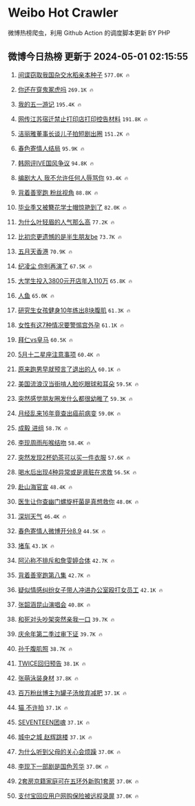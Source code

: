 # Weibo Hot Crawler 



微博热榜爬虫，利用 Github Action 的调度脚本更新 BY PHP 


## 微博今日热榜 更新于 2024-05-01 02:15:55 
1. [间谍窃取我国杂交水稻亲本种子](https://s.weibo.com/weibo?q=%23%E9%97%B4%E8%B0%8D%E7%AA%83%E5%8F%96%E6%88%91%E5%9B%BD%E6%9D%82%E4%BA%A4%E6%B0%B4%E7%A8%BB%E4%BA%B2%E6%9C%AC%E7%A7%8D%E5%AD%90%23&t=31&band_rank=1&Refer=top) `577.0K 🔥` 

1. [你还在穿鬼冢虎吗](https://s.weibo.com/weibo?q=%23%E4%BD%A0%E8%BF%98%E5%9C%A8%E7%A9%BF%E9%AC%BC%E5%86%A2%E8%99%8E%E5%90%97%23&t=31&band_rank=2&Refer=top) `269.1K 🔥` 

1. [我的五一游记](https://s.weibo.com/weibo?q=%23%E6%88%91%E7%9A%84%E4%BA%94%E4%B8%80%E6%B8%B8%E8%AE%B0%23&t=31&band_rank=3&Refer=top) `195.4K 🔥` 

1. [网传江苏宿迁禁止打印店打印控告材料](https://s.weibo.com/weibo?q=%23%E7%BD%91%E4%BC%A0%E6%B1%9F%E8%8B%8F%E5%AE%BF%E8%BF%81%E7%A6%81%E6%AD%A2%E6%89%93%E5%8D%B0%E5%BA%97%E6%89%93%E5%8D%B0%E6%8E%A7%E5%91%8A%E6%9D%90%E6%96%99%23&t=31&band_rank=4&Refer=top) `191.8K 🔥` 

1. [洁丽雅董事长谈儿子拍短剧出圈](https://s.weibo.com/weibo?q=%23%E6%B4%81%E4%B8%BD%E9%9B%85%E8%91%A3%E4%BA%8B%E9%95%BF%E8%B0%88%E5%84%BF%E5%AD%90%E6%8B%8D%E7%9F%AD%E5%89%A7%E5%87%BA%E5%9C%88%23&t=31&band_rank=5&Refer=top) `151.2K 🔥` 

1. [春色寄情人结局](https://s.weibo.com/weibo?q=%E6%98%A5%E8%89%B2%E5%AF%84%E6%83%85%E4%BA%BA%E7%BB%93%E5%B1%80&t=31&band_rank=6&Refer=top) `95.9K 🔥` 

1. [韩网评IVE国风争议](https://s.weibo.com/weibo?q=%23%E9%9F%A9%E7%BD%91%E8%AF%84IVE%E5%9B%BD%E9%A3%8E%E4%BA%89%E8%AE%AE%23&t=31&band_rank=7&Refer=top) `94.8K 🔥` 

1. [编剧大人 我不允许任何人辱骂你](https://s.weibo.com/weibo?q=%E7%BC%96%E5%89%A7%E5%A4%A7%E4%BA%BA%20%E6%88%91%E4%B8%8D%E5%85%81%E8%AE%B8%E4%BB%BB%E4%BD%95%E4%BA%BA%E8%BE%B1%E9%AA%82%E4%BD%A0&t=31&band_rank=8&Refer=top) `93.4K 🔥` 

1. [背着善宰跑 粉丝视角](https://s.weibo.com/weibo?q=%E8%83%8C%E7%9D%80%E5%96%84%E5%AE%B0%E8%B7%91%20%E7%B2%89%E4%B8%9D%E8%A7%86%E8%A7%92&t=31&band_rank=9&Refer=top) `88.8K 🔥` 

1. [毕业季又被簪花学士帽惊艳到了](https://s.weibo.com/weibo?q=%23%E6%AF%95%E4%B8%9A%E5%AD%A3%E5%8F%88%E8%A2%AB%E7%B0%AA%E8%8A%B1%E5%AD%A6%E5%A3%AB%E5%B8%BD%E6%83%8A%E8%89%B3%E5%88%B0%E4%BA%86%23&t=31&band_rank=10&Refer=top) `82.0K 🔥` 

1. [为什么叶轻眉的人气那么高](https://s.weibo.com/weibo?q=%23%E4%B8%BA%E4%BB%80%E4%B9%88%E5%8F%B6%E8%BD%BB%E7%9C%89%E7%9A%84%E4%BA%BA%E6%B0%94%E9%82%A3%E4%B9%88%E9%AB%98%23&t=31&band_rank=11&Refer=top) `77.2K 🔥` 

1. [比初恋更遗憾的是半生朋友be](https://s.weibo.com/weibo?q=%E6%AF%94%E5%88%9D%E6%81%8B%E6%9B%B4%E9%81%97%E6%86%BE%E7%9A%84%E6%98%AF%E5%8D%8A%E7%94%9F%E6%9C%8B%E5%8F%8Bbe&t=31&band_rank=12&Refer=top) `73.7K 🔥` 

1. [五月天香港](https://s.weibo.com/weibo?q=%E4%BA%94%E6%9C%88%E5%A4%A9%E9%A6%99%E6%B8%AF&t=31&band_rank=13&Refer=top) `70.9K 🔥` 

1. [纪凌尘 你别再演了](https://s.weibo.com/weibo?q=%E7%BA%AA%E5%87%8C%E5%B0%98%20%E4%BD%A0%E5%88%AB%E5%86%8D%E6%BC%94%E4%BA%86&t=31&band_rank=14&Refer=top) `67.5K 🔥` 

1. [大学生投入3800元开店年入110万](https://s.weibo.com/weibo?q=%23%E5%A4%A7%E5%AD%A6%E7%94%9F%E6%8A%95%E5%85%A53800%E5%85%83%E5%BC%80%E5%BA%97%E5%B9%B4%E5%85%A5110%E4%B8%87%23&t=31&band_rank=15&Refer=top) `65.8K 🔥` 

1. [人鱼](https://s.weibo.com/weibo?q=%E4%BA%BA%E9%B1%BC&t=31&band_rank=16&Refer=top) `65.0K 🔥` 

1. [研究生女孩健身10年练出8块腹肌](https://s.weibo.com/weibo?q=%23%E7%A0%94%E7%A9%B6%E7%94%9F%E5%A5%B3%E5%AD%A9%E5%81%A5%E8%BA%AB10%E5%B9%B4%E7%BB%83%E5%87%BA8%E5%9D%97%E8%85%B9%E8%82%8C%23&t=31&band_rank=17&Refer=top) `61.3K 🔥` 

1. [女性有这7种情况要警惕宫外孕](https://s.weibo.com/weibo?q=%23%E5%A5%B3%E6%80%A7%E6%9C%89%E8%BF%997%E7%A7%8D%E6%83%85%E5%86%B5%E8%A6%81%E8%AD%A6%E6%83%95%E5%AE%AB%E5%A4%96%E5%AD%95%23&t=31&band_rank=18&Refer=top) `61.1K 🔥` 

1. [拜仁vs皇马](https://s.weibo.com/weibo?q=%23%E6%8B%9C%E4%BB%81vs%E7%9A%87%E9%A9%AC%23&t=31&band_rank=19&Refer=top) `60.5K 🔥` 

1. [5月十二星座注意事项](https://s.weibo.com/weibo?q=%235%E6%9C%88%E5%8D%81%E4%BA%8C%E6%98%9F%E5%BA%A7%E6%B3%A8%E6%84%8F%E4%BA%8B%E9%A1%B9%23&t=31&band_rank=20&Refer=top) `60.4K 🔥` 

1. [原来跑男早就预言了退出的人](https://s.weibo.com/weibo?q=%23%E5%8E%9F%E6%9D%A5%E8%B7%91%E7%94%B7%E6%97%A9%E5%B0%B1%E9%A2%84%E8%A8%80%E4%BA%86%E9%80%80%E5%87%BA%E7%9A%84%E4%BA%BA%23&t=31&band_rank=21&Refer=top) `60.1K 🔥` 

1. [美国流浪汉当街啃人脸吃眼球和耳朵](https://s.weibo.com/weibo?q=%23%E7%BE%8E%E5%9B%BD%E6%B5%81%E6%B5%AA%E6%B1%89%E5%BD%93%E8%A1%97%E5%95%83%E4%BA%BA%E8%84%B8%E5%90%83%E7%9C%BC%E7%90%83%E5%92%8C%E8%80%B3%E6%9C%B5%23&t=31&band_rank=22&Refer=top) `59.5K 🔥` 

1. [突然感觉朋友圈发什么都很幼稚了](https://s.weibo.com/weibo?q=%23%E7%AA%81%E7%84%B6%E6%84%9F%E8%A7%89%E6%9C%8B%E5%8F%8B%E5%9C%88%E5%8F%91%E4%BB%80%E4%B9%88%E9%83%BD%E5%BE%88%E5%B9%BC%E7%A8%9A%E4%BA%86%23&t=31&band_rank=23&Refer=top) `59.3K 🔥` 

1. [月经乱来16年竟查出癌前病变](https://s.weibo.com/weibo?q=%23%E6%9C%88%E7%BB%8F%E4%B9%B1%E6%9D%A516%E5%B9%B4%E7%AB%9F%E6%9F%A5%E5%87%BA%E7%99%8C%E5%89%8D%E7%97%85%E5%8F%98%23&t=31&band_rank=24&Refer=top) `59.0K 🔥` 

1. [成毅 进组](https://s.weibo.com/weibo?q=%E6%88%90%E6%AF%85%20%E8%BF%9B%E7%BB%84&t=31&band_rank=25&Refer=top) `58.7K 🔥` 

1. [李现周雨彤喉结吻](https://s.weibo.com/weibo?q=%23%E6%9D%8E%E7%8E%B0%E5%91%A8%E9%9B%A8%E5%BD%A4%E5%96%89%E7%BB%93%E5%90%BB%23&t=31&band_rank=26&Refer=top) `58.4K 🔥` 

1. [突然发现2杯奶茶可以买一件衣服](https://s.weibo.com/weibo?q=%23%E7%AA%81%E7%84%B6%E5%8F%91%E7%8E%B02%E6%9D%AF%E5%A5%B6%E8%8C%B6%E5%8F%AF%E4%BB%A5%E4%B9%B0%E4%B8%80%E4%BB%B6%E8%A1%A3%E6%9C%8D%23&t=31&band_rank=27&Refer=top) `57.6K 🔥` 

1. [喝水后出现4种异常或是肾脏在求救](https://s.weibo.com/weibo?q=%23%E5%96%9D%E6%B0%B4%E5%90%8E%E5%87%BA%E7%8E%B04%E7%A7%8D%E5%BC%82%E5%B8%B8%E6%88%96%E6%98%AF%E8%82%BE%E8%84%8F%E5%9C%A8%E6%B1%82%E6%95%91%23&t=31&band_rank=28&Refer=top) `56.5K 🔥` 

1. [赴山海官宣](https://s.weibo.com/weibo?q=%E8%B5%B4%E5%B1%B1%E6%B5%B7%E5%AE%98%E5%AE%A3&t=31&band_rank=29&Refer=top) `48.4K 🔥` 

1. [医生让你查幽门螺旋杆菌是真想救你](https://s.weibo.com/weibo?q=%23%E5%8C%BB%E7%94%9F%E8%AE%A9%E4%BD%A0%E6%9F%A5%E5%B9%BD%E9%97%A8%E8%9E%BA%E6%97%8B%E6%9D%86%E8%8F%8C%E6%98%AF%E7%9C%9F%E6%83%B3%E6%95%91%E4%BD%A0%23&t=31&band_rank=30&Refer=top) `48.0K 🔥` 

1. [深圳天气](https://s.weibo.com/weibo?q=%E6%B7%B1%E5%9C%B3%E5%A4%A9%E6%B0%94&t=31&band_rank=31&Refer=top) `46.4K 🔥` 

1. [春色寄情人微博开分8.9](https://s.weibo.com/weibo?q=%23%E6%98%A5%E8%89%B2%E5%AF%84%E6%83%85%E4%BA%BA%E5%BE%AE%E5%8D%9A%E5%BC%80%E5%88%868.9%23&t=31&band_rank=32&Refer=top) `44.5K 🔥` 

1. [堵车](https://s.weibo.com/weibo?q=%E5%A0%B5%E8%BD%A6&t=31&band_rank=33&Refer=top) `43.1K 🔥` 

1. [阿沁称不排斥和詹雯婷合体](https://s.weibo.com/weibo?q=%23%E9%98%BF%E6%B2%81%E7%A7%B0%E4%B8%8D%E6%8E%92%E6%96%A5%E5%92%8C%E8%A9%B9%E9%9B%AF%E5%A9%B7%E5%90%88%E4%BD%93%23&t=31&band_rank=34&Refer=top) `42.7K 🔥` 

1. [背着善宰跑第八集](https://s.weibo.com/weibo?q=%E8%83%8C%E7%9D%80%E5%96%84%E5%AE%B0%E8%B7%91%E7%AC%AC%E5%85%AB%E9%9B%86&t=31&band_rank=35&Refer=top) `42.7K 🔥` 

1. [疑似情感纠纷女子带人冲进办公室殴打女员工](https://s.weibo.com/weibo?q=%23%E7%96%91%E4%BC%BC%E6%83%85%E6%84%9F%E7%BA%A0%E7%BA%B7%E5%A5%B3%E5%AD%90%E5%B8%A6%E4%BA%BA%E5%86%B2%E8%BF%9B%E5%8A%9E%E5%85%AC%E5%AE%A4%E6%AE%B4%E6%89%93%E5%A5%B3%E5%91%98%E5%B7%A5%23&t=31&band_rank=36&Refer=top) `42.1K 🔥` 

1. [张韶涵昆山演唱会](https://s.weibo.com/weibo?q=%E5%BC%A0%E9%9F%B6%E6%B6%B5%E6%98%86%E5%B1%B1%E6%BC%94%E5%94%B1%E4%BC%9A&t=31&band_rank=37&Refer=top) `40.8K 🔥` 

1. [和死对头吵架突然亲我一口](https://s.weibo.com/weibo?q=%E5%92%8C%E6%AD%BB%E5%AF%B9%E5%A4%B4%E5%90%B5%E6%9E%B6%E7%AA%81%E7%84%B6%E4%BA%B2%E6%88%91%E4%B8%80%E5%8F%A3&t=31&band_rank=38&Refer=top) `39.7K 🔥` 

1. [庆余年第二季过审下证](https://s.weibo.com/weibo?q=%23%E5%BA%86%E4%BD%99%E5%B9%B4%E7%AC%AC%E4%BA%8C%E5%AD%A3%E8%BF%87%E5%AE%A1%E4%B8%8B%E8%AF%81%23&t=31&band_rank=39&Refer=top) `39.7K 🔥` 

1. [孙千腹肌照](https://s.weibo.com/weibo?q=%23%E5%AD%99%E5%8D%83%E8%85%B9%E8%82%8C%E7%85%A7%23&t=31&band_rank=40&Refer=top) `38.7K 🔥` 

1. [TWICE回归预告](https://s.weibo.com/weibo?q=TWICE%E5%9B%9E%E5%BD%92%E9%A2%84%E5%91%8A&t=31&band_rank=41&Refer=top) `38.1K 🔥` 

1. [张萌泳装身材](https://s.weibo.com/weibo?q=%23%E5%BC%A0%E8%90%8C%E6%B3%B3%E8%A3%85%E8%BA%AB%E6%9D%90%23&t=31&band_rank=42&Refer=top) `37.8K 🔥` 

1. [百万粉丝博主为罐子汤放弃减肥](https://s.weibo.com/weibo?q=%23%E7%99%BE%E4%B8%87%E7%B2%89%E4%B8%9D%E5%8D%9A%E4%B8%BB%E4%B8%BA%E7%BD%90%E5%AD%90%E6%B1%A4%E6%94%BE%E5%BC%83%E5%87%8F%E8%82%A5%23&t=31&band_rank=43&Refer=top) `37.1K 🔥` 

1. [猫 不许拍](https://s.weibo.com/weibo?q=%E7%8C%AB%20%E4%B8%8D%E8%AE%B8%E6%8B%8D&t=31&band_rank=44&Refer=top) `37.1K 🔥` 

1. [SEVENTEEN团魂](https://s.weibo.com/weibo?q=SEVENTEEN%E5%9B%A2%E9%AD%82&t=31&band_rank=45&Refer=top) `37.1K 🔥` 

1. [城中之城 赵辉跳楼](https://s.weibo.com/weibo?q=%E5%9F%8E%E4%B8%AD%E4%B9%8B%E5%9F%8E%20%E8%B5%B5%E8%BE%89%E8%B7%B3%E6%A5%BC&t=31&band_rank=46&Refer=top) `37.1K 🔥` 

1. [为什么听到父母的关心会烦躁](https://s.weibo.com/weibo?q=%23%E4%B8%BA%E4%BB%80%E4%B9%88%E5%90%AC%E5%88%B0%E7%88%B6%E6%AF%8D%E7%9A%84%E5%85%B3%E5%BF%83%E4%BC%9A%E7%83%A6%E8%BA%81%23&t=31&band_rank=47&Refer=top) `37.0K 🔥` 

1. [李现下一部剧是国色芳华](https://s.weibo.com/weibo?q=%23%E6%9D%8E%E7%8E%B0%E4%B8%8B%E4%B8%80%E9%83%A8%E5%89%A7%E6%98%AF%E5%9B%BD%E8%89%B2%E8%8A%B3%E5%8D%8E%23&t=31&band_rank=48&Refer=top) `37.0K 🔥` 

1. [2套房京籍家庭可在五环外新购1套房](https://s.weibo.com/weibo?q=%232%E5%A5%97%E6%88%BF%E4%BA%AC%E7%B1%8D%E5%AE%B6%E5%BA%AD%E5%8F%AF%E5%9C%A8%E4%BA%94%E7%8E%AF%E5%A4%96%E6%96%B0%E8%B4%AD1%E5%A5%97%E6%88%BF%23&t=31&band_rank=49&Refer=top) `37.0K 🔥` 

1. [支付宝回应用户网购保险被远程录屏](https://s.weibo.com/weibo?q=%23%E6%94%AF%E4%BB%98%E5%AE%9D%E5%9B%9E%E5%BA%94%E7%94%A8%E6%88%B7%E7%BD%91%E8%B4%AD%E4%BF%9D%E9%99%A9%E8%A2%AB%E8%BF%9C%E7%A8%8B%E5%BD%95%E5%B1%8F%23&t=31&band_rank=50&Refer=top) `37.0K 🔥` 

